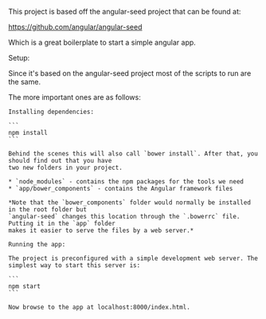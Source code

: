 This project is based off the angular-seed project that can be found at:

https://github.com/angular/angular-seed

Which is a great boilerplate to start a simple angular app.

Setup:

Since it's based on the angular-seed project most of the scripts to run are the same.

The more important ones are as follows:

    Installing dependencies:

    ```
    npm install
    ```

    Behind the scenes this will also call `bower install`. After that, you should find out that you have
    two new folders in your project.

    * `node_modules` - contains the npm packages for the tools we need
    * `app/bower_components` - contains the Angular framework files

    *Note that the `bower_components` folder would normally be installed in the root folder but
    `angular-seed` changes this location through the `.bowerrc` file. Putting it in the `app` folder
    makes it easier to serve the files by a web server.*

    Running the app:

    The project is preconfigured with a simple development web server. The simplest way to start this server is:

    ```
    npm start
    ```

    Now browse to the app at localhost:8000/index.html.

